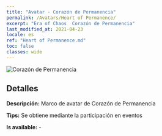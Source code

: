 ```yaml
---
title: "Avatar - Corazón de Permanencia"
permalink: /Avatars/Heart of Permanence/
excerpt: "Era of Chaos  Corazón de Permanencia"
last_modified_at: 2021-04-23
locale: es
ref: "Heart of Permanence.md"
toc: false
classes: wide
---
```

 ![Corazón de Permanencia](/images/a/avatarFrame_54.png)

## Detalles

 **Descripción:** Marco de avatar de Corazón de Permanencia 

 **Tips:** Se obtiene mediante la participación en eventos 

 **Is available:**  - 


